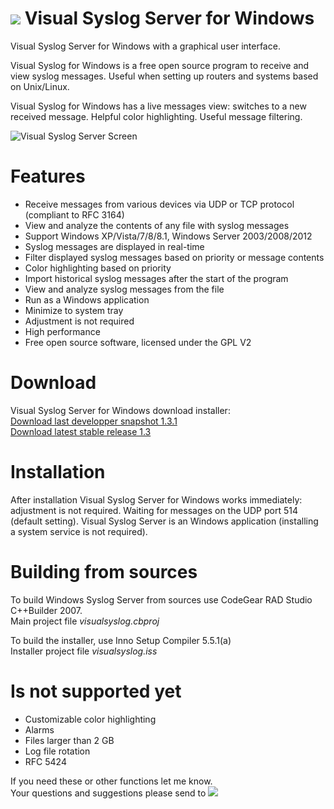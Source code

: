 ![](https://raw.githubusercontent.com/MaxBelkov/visualsyslog/master/screens/ico.png) Visual Syslog Server for Windows
===
Visual Syslog Server for Windows with a graphical user interface.

Visual Syslog for Windows is a free open source program to receive and view syslog messages. Useful when setting up routers and systems based on Unix/Linux.

Visual Syslog for Windows has a live messages view: switches to a new received message. Helpful color highlighting. Useful message filtering.

![Visual Syslog Server Screen](https://github.com/MaxBelkov/visualsyslog/blob/master/screens/screen1.png?raw=true)

Features
===
* Receive messages from various devices via UDP or TCP protocol (compliant to RFC 3164)
* View and analyze the contents of any file with syslog messages
* Support Windows XP/Vista/7/8/8.1, Windows Server 2003/2008/2012
* Syslog messages are displayed in real-time
* Filter displayed syslog messages based on priority or message contents
* Color highlighting based on priority
* Import historical syslog messages after the start of the program
* View and analyze syslog messages from the file
* Run as a Windows application
* Minimize to system tray
* Adjustment is not required
* High performance
* Free open source software, licensed under the GPL V2

Download
===
Visual Syslog Server for Windows download installer:  
[Download last developper snapshot 1.3.1](https://github.com/MaxBelkov/visualsyslog/blob/master/Output/visualsyslog_setup.exe?raw=true)  
[Download latest stable release 1.3](https://github.com/MaxBelkov/visualsyslog/releases/latest)

Installation
===
After installation Visual Syslog Server for Windows works immediately: adjustment is not required.
Waiting for messages on the UDP port 514 (default setting).
Visual Syslog Server is an Windows application (installing a system service is not required).

Building from sources
===
To build Windows Syslog Server from sources use CodeGear RAD Studio C++Builder 2007.  
Main project file _visualsyslog.cbproj_

To build the installer, use Inno Setup Compiler 5.5.1(a)  
Installer project file _visualsyslog.iss_

Is not supported yet
===
* Customizable color highlighting
* Alarms
* Files larger than 2 GB
* Log file rotation
* RFC 5424

If you need these or other functions let me know.  
Your questions and suggestions please send to ![ ](https://github.com/MaxBelkov/visualsyslog/blob/master/screens/m.png?raw=true)
